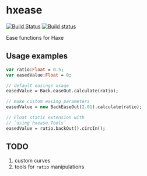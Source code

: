 # hxease
[![Build Status](https://travis-ci.org/eliasku/hxease.svg?branch=master)](https://travis-ci.org/eliasku/hxease)
[![Build status](https://ci.appveyor.com/api/projects/status/ftivno3uq4y0lu15/branch/master?svg=true)](https://ci.appveyor.com/project/eliasku/hxease/branch/master)

Ease functions for Haxe

## Usage examples
```haxe
var ratio:Float = 0.5;
var easedValue:Float = 0;

// default easings usage
easedValue = Back.easeOut.calculate(ratio);

// make custom easing parameters
easedValue = new BackEaseOut(2.01).calculate(ratio);

// Float static extension with
// `using hxease.Tools`
easedValue = ratio.backOut().circIn();
```

## TODO
1. custom curves
2. tools for `ratio` manipulations
